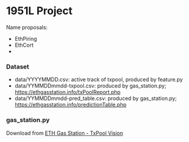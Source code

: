 # 1951L Project

Name proposals: 
- EthPiring
- EthCort
- 

### Dataset
- data/YYYYMMDD.csv: active track of txpool, produced by feature.py
- data/YYMMDDmmdd-txpool.csv: produced by gas_station.py; https://ethgasstation.info/txPoolReport.php
- data/YYMMDDmmdd-pred_table.csv: produced by gas_station.py; https://ethgasstation.info/predictionTable.php

 
### gas_station.py
Download from [ETH Gas Station - TxPool Vision](https://ethgasstation.info/txPoolReport.php)  



